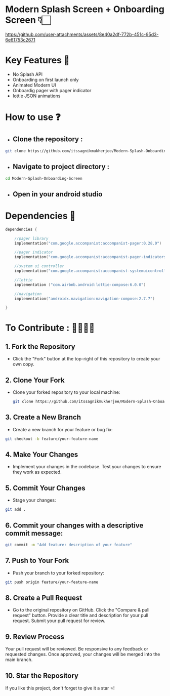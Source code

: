 # Modern Splash Screen + Onboarding Screen 👇🏻

https://github.com/user-attachments/assets/8e40a2df-772b-451c-95d3-6e61753c2671

# Key Features 🔑

- No Splash API
- Onboarding on first launch only
- Animated Modern UI
- Onboardig pager with pager indicator
- lottie JSON animations

# How to use ❓

- ## Clone the repository : 
```sh
git clone https://github.com/itssagnikmukherjee/Modern-Splash-Onboarding-Screen.git
```

- ## Navigate to project directory : 
```sh
cd Modern-Splash-Onboarding-Screen
```

- ## Open in your android studio

  

# Dependencies 📌

```kt
dependencies {

    //pager library
    implementation("com.google.accompanist:accompanist-pager:0.28.0")

    //pager indicator
    implementation("com.google.accompanist:accompanist-pager-indicators:0.28.0")

    //system ui controller
    implementation("com.google.accompanist:accompanist-systemuicontroller:0.28.0")

    //lottie
    implementation ("com.airbnb.android:lottie-compose:6.0.0")

    //navigation
    implementation("androidx.navigation:navigation-compose:2.7.7")

}
```
# To Contribute : 🫱🏻‍🫲🏽

## 1. Fork the Repository

- Click the "Fork" button at the top-right of this repository to create your own copy.

## 2. Clone Your Fork

- Clone your forked repository to your local machine:
  ```bash
  git clone https://github.com/itssagnikmukherjee/Modern-Splash-Onboarding-Screen.git
  ```
## 3. Create a New Branch
- Create a new branch for your feature or bug fix:
```bash
git checkout -b feature/your-feature-name
```
## 4. Make Your Changes
- Implement your changes in the codebase. Test your changes to ensure they work as expected.
## 5. Commit Your Changes
- Stage your changes:
```bash
git add .
```
## 6. Commit your changes with a descriptive commit message:
```bash
git commit -m "Add feature: description of your feature"
```
## 7. Push to Your Fork
- Push your branch to your forked repository:
```bash
git push origin feature/your-feature-name
```
## 8. Create a Pull Request
- Go to the original repository on GitHub.
Click the "Compare & pull request" button.
Provide a clear title and description for your pull request.
Submit your pull request for review.

## 9. Review Process
Your pull request will be reviewed.
Be responsive to any feedback or requested changes.
Once approved, your changes will be merged into the main branch.
## 10. Star the Repository
If you like this project, don't forget to give it a star ⭐!
